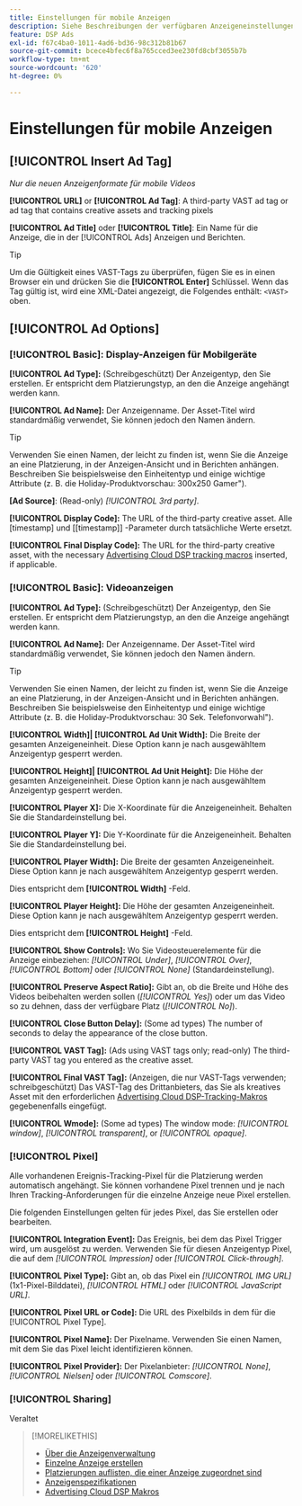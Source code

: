 ```yaml
---
title: Einstellungen für mobile Anzeigen
description: Siehe Beschreibungen der verfügbaren Anzeigeneinstellungen für mobile Anzeigen.
feature: DSP Ads
exl-id: f67c4ba0-1011-4ad6-bd36-98c312b81b67
source-git-commit: bcece4bfec6f8a765cced3ee230fd8cbf3055b7b
workflow-type: tm+mt
source-wordcount: '620'
ht-degree: 0%

---
```


# Einstellungen für mobile Anzeigen

## [!UICONTROL Insert Ad Tag]

*Nur die neuen Anzeigenformate für mobile Videos*

**[!UICONTROL URL]** or **[!UICONTROL Ad Tag]**: A third-party VAST ad tag or ad tag that contains creative assets and tracking pixels

**[!UICONTROL Ad Title]** oder **[!UICONTROL Title]**: Ein Name für die Anzeige, die in der [!UICONTROL Ads] Anzeigen und Berichten.

>[!TIP]
>
> Um die Gültigkeit eines VAST-Tags zu überprüfen, fügen Sie es in einen Browser ein und drücken Sie die **[!UICONTROL Enter]** Schlüssel. Wenn das Tag gültig ist, wird eine XML-Datei angezeigt, die Folgendes enthält: `<VAST>` oben.

## [!UICONTROL Ad Options]

### [!UICONTROL Basic]: Display-Anzeigen für Mobilgeräte

**[!UICONTROL Ad Type]:** (Schreibgeschützt) Der Anzeigentyp, den Sie erstellen. Er entspricht dem Platzierungstyp, an den die Anzeige angehängt werden kann.

**[!UICONTROL Ad Name]:** Der Anzeigenname. Der Asset-Titel wird standardmäßig verwendet, Sie können jedoch den Namen ändern.

>[!TIP]
>
> Verwenden Sie einen Namen, der leicht zu finden ist, wenn Sie die Anzeige an eine Platzierung, in der Anzeigen-Ansicht und in Berichten anhängen. Beschreiben Sie beispielsweise den Einheitentyp und einige wichtige Attribute (z. B. die Holiday-Produktvorschau: 300x250 Gamer&quot;).

**\[Ad Source\]**: (Read-only) *[!UICONTROL 3rd party]*.

**[!UICONTROL Display Code]:** The URL of the third-party creative asset. Alle [timestamp] und [[timestamp]] -Parameter durch tatsächliche Werte ersetzt.

**[!UICONTROL Final Display Code]:** The URL for the third-party creative asset, with the necessary [Advertising Cloud DSP tracking macros](/help/dsp/campaign-management/macros.md) inserted, if applicable.

### [!UICONTROL Basic]: Videoanzeigen

**[!UICONTROL Ad Type]:** (Schreibgeschützt) Der Anzeigentyp, den Sie erstellen. Er entspricht dem Platzierungstyp, an den die Anzeige angehängt werden kann.

**[!UICONTROL Ad Name]:** Der Anzeigenname. Der Asset-Titel wird standardmäßig verwendet, Sie können jedoch den Namen ändern.

>[!TIP]
>
> Verwenden Sie einen Namen, der leicht zu finden ist, wenn Sie die Anzeige an eine Platzierung, in der Anzeigen-Ansicht und in Berichten anhängen. Beschreiben Sie beispielsweise den Einheitentyp und einige wichtige Attribute (z. B. die Holiday-Produktvorschau: 30 Sek. Telefonvorwahl&quot;).

**[!UICONTROL Width]| [!UICONTROL Ad Unit Width]:** Die Breite der gesamten Anzeigeneinheit. Diese Option kann je nach ausgewähltem Anzeigentyp gesperrt werden.

**[!UICONTROL Height]| [!UICONTROL Ad Unit Height]:** Die Höhe der gesamten Anzeigeneinheit. Diese Option kann je nach ausgewähltem Anzeigentyp gesperrt werden.

**[!UICONTROL Player X]:** Die X-Koordinate für die Anzeigeneinheit. Behalten Sie die Standardeinstellung bei.

**[!UICONTROL Player Y]:** Die Y-Koordinate für die Anzeigeneinheit. Behalten Sie die Standardeinstellung bei.

**[!UICONTROL Player Width]:** Die Breite der gesamten Anzeigeneinheit. Diese Option kann je nach ausgewähltem Anzeigentyp gesperrt werden.

Dies entspricht dem **[!UICONTROL Width]** -Feld.

**[!UICONTROL Player Height]:** Die Höhe der gesamten Anzeigeneinheit. Diese Option kann je nach ausgewähltem Anzeigentyp gesperrt werden.

Dies entspricht dem **[!UICONTROL Height]** -Feld.

**[!UICONTROL Show Controls]:** Wo Sie Videosteuerelemente für die Anzeige einbeziehen: *[!UICONTROL Under]*, *[!UICONTROL Over]*, *[!UICONTROL Bottom]* oder *[!UICONTROL None]* (Standardeinstellung).

**[!UICONTROL Preserve Aspect Ratio]:** Gibt an, ob die Breite und Höhe des Videos beibehalten werden sollen (*[!UICONTROL Yes]*) oder um das Video so zu dehnen, dass der verfügbare Platz (*[!UICONTROL No]*).

**[!UICONTROL Close Button Delay]:** (Some ad types) The number of seconds to delay the appearance of the close button.

**[!UICONTROL VAST Tag]:** (Ads using VAST tags only; read-only) The third-party VAST tag you entered as the creative asset.

**[!UICONTROL Final VAST Tag]:** (Anzeigen, die nur VAST-Tags verwenden; schreibgeschützt) Das VAST-Tag des Drittanbieters, das Sie als kreatives Asset mit den erforderlichen [Advertising Cloud DSP-Tracking-Makros](/help/dsp/campaign-management/macros.md) gegebenenfalls eingefügt.

**[!UICONTROL Wmode]:** (Some ad types) The window mode: *[!UICONTROL window]*, *[!UICONTROL transparent]*, or *[!UICONTROL opaque]*.

### [!UICONTROL Pixel]

Alle vorhandenen Ereignis-Tracking-Pixel für die Platzierung werden automatisch angehängt. Sie können vorhandene Pixel trennen und je nach Ihren Tracking-Anforderungen für die einzelne Anzeige neue Pixel erstellen.

Die folgenden Einstellungen gelten für jedes Pixel, das Sie erstellen oder bearbeiten.

**[!UICONTROL Integration Event]:** Das Ereignis, bei dem das Pixel Trigger wird, um ausgelöst zu werden. Verwenden Sie für diesen Anzeigentyp Pixel, die auf dem *[!UICONTROL Impression]* oder *[!UICONTROL Click-through]*.

**[!UICONTROL Pixel Type]:** Gibt an, ob das Pixel ein *[!UICONTROL IMG URL]* (1x1-Pixel-Bilddatei), *[!UICONTROL HTML]* oder *[!UICONTROL JavaScript URL]*.

**[!UICONTROL Pixel URL or Code]:** Die URL des Pixelbilds in dem für die [!UICONTROL Pixel Type].

**[!UICONTROL Pixel Name]:** Der Pixelname. Verwenden Sie einen Namen, mit dem Sie das Pixel leicht identifizieren können.

**[!UICONTROL Pixel Provider]:** Der Pixelanbieter: *[!UICONTROL None]*, *[!UICONTROL Nielsen]* oder *[!UICONTROL Comscore]*.

### [!UICONTROL Sharing]

Veraltet

>[!MORELIKETHIS]
>
>* [Über die Anzeigenverwaltung](ad-about.md)
>* [Einzelne Anzeige erstellen](ad-create.md)
>* [Platzierungen auflisten, die einer Anzeige zugeordnet sind](/help/dsp/campaign-management/ads/ad-list-placements.md)
>* [Anzeigenspezifikationen](ad-specs.md)
>* [Advertising Cloud DSP Makros](/help/dsp/campaign-management/macros.md)

